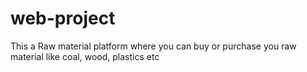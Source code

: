 # web-project
This a Raw material platform where you can buy or purchase you raw material like coal, wood, plastics etc 
